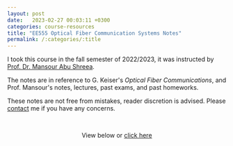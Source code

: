 ```yaml
---
layout: post
date:   2023-02-27 00:03:11 +0300
categories: course-resources
title: "EE555 Optical Fiber Communication Systems Notes"
permalink: /:categories/:title
---
```


I took this course in the fall semester of 2022/2023, it was instructed by [Prof. Dr. Mansour Abu Shreea](https://www.just.edu.jo/eportfolio/Pages/Default.aspx?email=mabbadi).

The notes are in reference to G. Keiser's _Optical Fiber Communications_, and Prof. Mansour's notes, lectures, past exams, and past homeworks.

These notes are not free from mistakes, reader discretion is advised. Please [contact](/contact/) me if you have any concerns.

<p>&nbsp;</p>

<p style="text-align:center;">View below or <a href="/assets/pdf/ee555_notes.pdf">
click here</a></p>

<div style="text-align: center; margin-top: -10px">
<object data="/assets/pdf/ee555_notes.pdf" width="100%" height="1080" type="application/pdf"></object>
</div>